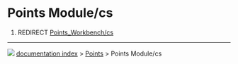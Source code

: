 # Points Module/cs
1.  REDIRECT [Points_Workbench/cs](Points_Workbench/cs.md)



---
![](images/Button_right.svg) [documentation index](../README.md) > [Points](Points_Workbench.md) > Points Module/cs
